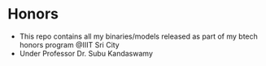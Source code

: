 # Honors

* This repo contains all my binaries/models released as part of my btech honors program @IIIT Sri City
* Under Professor Dr. Subu Kandaswamy
